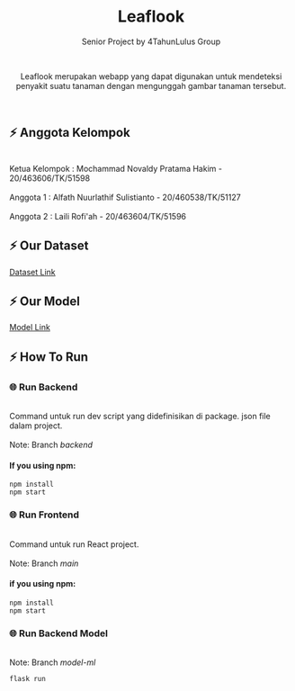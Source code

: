 <h1 align="center">
  Leaflook
</h1>

<p align="center">Senior Project by 4TahunLulus Group</p><br>
<p align="center">Leaflook merupakan webapp yang dapat digunakan untuk mendeteksi penyakit suatu tanaman dengan mengunggah gambar tanaman tersebut.</p><br>

## ⚡ Anggota Kelompok
<br> Ketua Kelompok  : Mochammad Novaldy Pratama Hakim - 20/463606/TK/51598
<br><br> Anggota 1       : Alfath Nuurlathif Sulistianto - 20/460538/TK/51127
<br><br> Anggota 2       : Laili Rofi'ah - 20/463604/TK/51596

## ⚡ Our Dataset
[Dataset Link](https://www.kaggle.com/datasets/emmarex/plantdisease?datasetId=70909&sortBy=voteCount)

## ⚡ Our Model
[Model Link](https://www.kaggle.com/code/alfathnuurlathif/model-senpro)

## ⚡ How To Run

### 🌐 Run Backend
<br> Command untuk run dev script yang didefinisikan di package. json file dalam project.
<br><br> Note: Branch _backend_
#### If you using npm:
```
npm install
npm start
```
### 🌐 Run Frontend
<br> Command untuk run React project.
<br><br> Note: Branch _main_
#### if you using npm:
```
npm install
npm start
```

### 🌐 Run Backend Model
<br> Note: Branch _model-ml_
```
flask run
```


